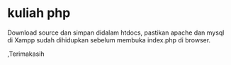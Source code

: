 # kuliah php

 Download source dan simpan didalam htdocs,
 pastikan apache dan mysql di Xampp sudah dihidupkan sebelum membuka index.php di browser.

,Terimakasih
